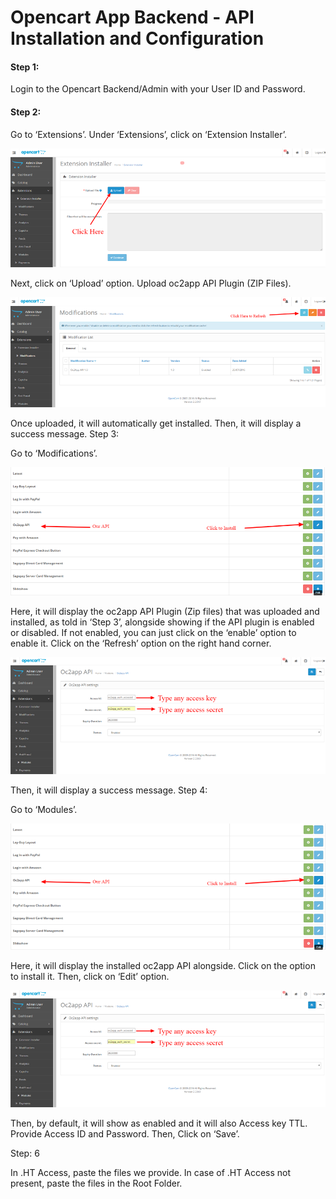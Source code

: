 # Opencart App Backend - API Installation and Configuration





#### Step 1: 

Login to the Opencart Backend/Admin with your User ID and Password. 





#### Step 2:

Go to ‘Extensions’.
Under ‘Extensions’, click on ‘Extension Installer’.



![alt text](/img/o_2.png "Extension Installer")

Next, click on ‘Upload’ option.
Upload oc2app API Plugin (ZIP Files).

![alt text](/img/o_3.png "Extension Installer")

Once uploaded, it will automatically get installed. 
Then, it will display a success message. 
Step 3: 

Go to ‘Modifications’.



![alt text](/img/o_4.png "Opencart Settings")

Here, it will display the oc2app API Plugin (Zip files) that was uploaded and installed, as told in ‘Step 3’, alongside showing if the API plugin is enabled or disabled. If not enabled, you can just click on the ‘enable’ option to enable it. 
Click on the ‘Refresh’ option on the right hand corner. 


![alt text](/img/o_5.png "Opencart Settings")

Then, it will display a success message. 
Step 4: 

Go to ‘Modules’.



![alt text](/img/apiInstall.png "Opencart Settings")

Here, it will display the installed oc2app API alongside.
Click on the option to install it. 
Then, click on ‘Edit’ option. 


![alt text](/img/o_5.png "Opencart Settings")

Then, by default, it will show as enabled and it will also Access key TTL. 
Provide Access ID and Password. 
Then, Click on ‘Save’.



Step: 6

In .HT Access, paste the files we provide. 
In case of .HT Access not present, paste the files in the Root Folder. 
